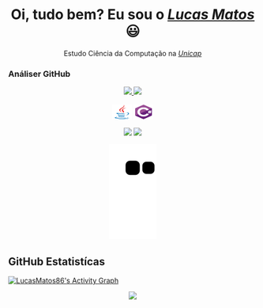 <div>
  <h1 align="center">Oi, tudo bem? Eu sou o <a href="https://www.linkedin.com/in/lucas-matos-b02754115/"><i>Lucas Matos</i></a> 😃️</h1>
  <p align="center">Estudo Ciência da Computação na <a href="https://www1.unicap.br/"><i>Unicap</i></a> 
</div>


### Análiser GitHub
<div align="center">
  <a href="https://github.com/LucasMatos86">
    <img height="150em" src="https://github-readme-stats.vercel.app/api?username=LucasMatos86&count_private=true&include_all_commits=true&show_icons=true&theme=dracula&hide_border=false&show_owner=true"/>
    <img height="150em" src="https://github-readme-stats.vercel.app/api/top-langs/?username=LucasMatos86&theme=dracula&hide_border=false&&layout=compact"/>
  </a>
</div>

<div align="center" valign="top"><br>
  <img align="center" alt="Java" height="30" width="40" src="https://raw.githubusercontent.com/devicons/devicon/master/icons/java/java-original.svg">
   <img align="center" alt="c#" height="30" width="40" src="https://raw.githubusercontent.com/devicons/devicon/master/icons/csharp/csharp-original.svg">
</div><br>
<div align="center">
 <!-- <a href="https://www.instagram.com/l.ucas.matos/" target="_blank"><img src="https://img.shields.io/badge/-Instagram-%23E4405F?style=for-the-badge&logo=instagram&logoColor=white" target="_blank"></a> -->
  <a href="https://www.linkedin.com/in/lucas-matos-b02754115/" target="_blank"><img src="https://img.shields.io/badge/-LinkedIn-%230077B5?style=for-the-badge&logo=linkedin&logoColor=white" target="_blank"></a> 
  <a href="mailto:lucasmats@gmail.com"><img src="https://img.shields.io/badge/-Gmail-%23333?style=for-the-badge&logo=gmail&logoColor=white" target="_blank"></a>
</div>

  
 <div align="center">
  
  ![Snake animation](https://github.com/LucasMatos86/LucasMatos86/blob/output/github-contribution-grid-snake.svg)
  
</div>


  ## GitHub Estatistícas

 <a href="https://github.com/ashutosh00710/github-readme-activity-graph"><img alt="LucasMatos86's Activity Graph" img height="300em" src="https://denvercoder1-activity-graph.herokuapp.com/graph/?username=LucasMatos86&count_private=true&include_all_commits=true&show_icons=true&theme=dracula&hide_border=false&show_owner=true"/></a>

<div align="center">
  <img height="300em" src="https://github-profile-summary-cards.vercel.app/api/cards/profile-details?username=LucasMatos86&theme=dracula&hide_border=false&&layout=compact"/>
</div>
